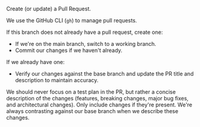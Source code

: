 Create (or update) a Pull Request.

We use the GitHub CLI (`gh`) to manage pull requests.

If this branch does not already have a pull request, create one:

- If we're on the main branch, switch to a working branch.
- Commit our changes if we haven't already.

If we already have one:

- Verify our changes against the base branch and update the PR title and description to maintain accuracy.

We should never focus on a test plan in the PR, but rather a concise description of the changes (features, breaking changes, major bug fixes, and architectural changes). Only include changes if they're present. We're always contrasting against our base branch when we describe these changes.

